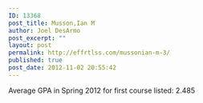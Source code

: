 ```yaml
---
ID: 13368
post_title: Musson,Ian M
author: Joel DesArmo
post_excerpt: ""
layout: post
permalink: http://effrtlss.com/mussonian-m-3/
published: true
post_date: 2012-11-02 20:55:42
---
```

<p>Average GPA in Spring 2012 for first course listed: 2.485</p>